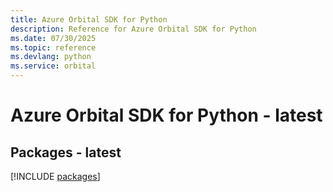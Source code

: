 ```yaml
---
title: Azure Orbital SDK for Python
description: Reference for Azure Orbital SDK for Python
ms.date: 07/30/2025
ms.topic: reference
ms.devlang: python
ms.service: orbital
---
```

# Azure Orbital SDK for Python - latest
## Packages - latest
[!INCLUDE [packages](orbital-index.md)]